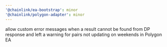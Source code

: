 ```yaml
---
'@chainlink/ea-bootstrap': minor
'@chainlink/polygon-adapter': minor
---
```


allow custom error messages when a result cannot be found from DP response and left a warning for pairs not updating on weekends in Polygon EA
